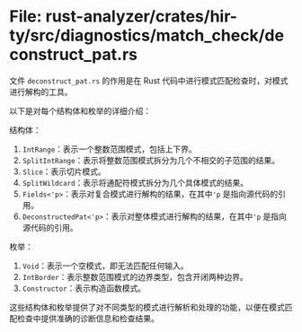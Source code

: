 # File: rust-analyzer/crates/hir-ty/src/diagnostics/match_check/deconstruct_pat.rs

文件 `deconstruct_pat.rs` 的作用是在 Rust 代码中进行模式匹配检查时，对模式进行解构的工具。

以下是对每个结构体和枚举的详细介绍：

结构体：
1. `IntRange`：表示一个整数范围模式，包括上下界。
2. `SplitIntRange`：表示将整数范围模式拆分为几个不相交的子范围的结果。
3. `Slice`：表示切片模式。
4. `SplitWildcard`：表示将通配符模式拆分为几个具体模式的结果。
5. `Fields<'p>`：表示对复合模式进行解构的结果，在其中`'p` 是指向源代码的引用。
6. `DeconstructedPat<'p>`：表示对整体模式进行解构的结果，在其中`'p` 是指向源代码的引用。

枚举：
1. `Void`：表示一个空模式，即无法匹配任何输入。
2. `IntBorder`：表示整数范围模式的边界类型，包含开闭两种边界。
3. `Constructor`：表示构造函数模式。

这些结构体和枚举提供了对不同类型的模式进行解析和处理的功能，以便在模式匹配检查中提供准确的诊断信息和检查结果。

